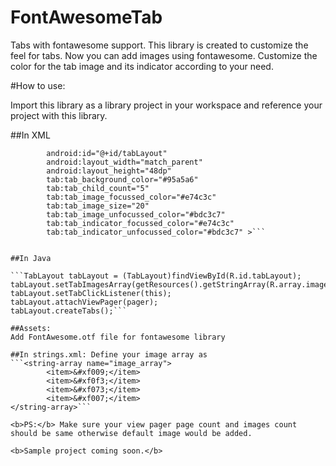 # FontAwesomeTab
Tabs with fontawesome support. This library is created to customize the feel for tabs. Now you can add images using fontawesome. Customize the color for the tab image and its indicator according to your need.

#How to use:

Import this library as a library project in your workspace and reference your project with this library.

##In XML

```com.tabswithfontawesome.views.TabLayout
        android:id="@+id/tabLayout"
        android:layout_width="match_parent"
        android:layout_height="48dp"
        tab:tab_background_color="#95a5a6"
        tab:tab_child_count="5"
        tab:tab_image_focussed_color="#e74c3c"
        tab:tab_image_size="20"
        tab:tab_image_unfocussed_color="#bdc3c7"
        tab:tab_indicator_focussed_color="#e74c3c"
        tab:tab_indicator_unfocussed_color="#bdc3c7" >```


##In Java

```TabLayout tabLayout = (TabLayout)findViewById(R.id.tabLayout);
tabLayout.setTabImagesArray(getResources().getStringArray(R.array.image_array));
tabLayout.setTabClickListener(this);
tabLayout.attachViewPager(pager);
tabLayout.createTabs();```

##Assets:
Add FontAwesome.otf file for fontawesome library

##In strings.xml: Define your image array as
```<string-array name="image_array">
        <item>&#xf009;</item>
        <item>&#xf0f3;</item>
        <item>&#xf073;</item>
        <item>&#xf007;</item>
</string-array>```

<b>PS:</b> Make sure your view pager page count and images count should be same otherwise default image would be added.

<b>Sample project coming soon.</b>
